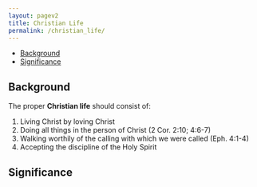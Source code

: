 ```yaml
---
layout: pagev2
title: Christian Life
permalink: /christian_life/
---
```

- [Background](#background)
- [Significance](#significance)

## Background

The proper **Christian life** should consist of:

1. Living Christ by loving Christ
2. Doing all things in the person of Christ (2 Cor. 2:10; 4:6-7)
3. Walking worthily of the calling with which we were called (Eph. 4:1-4)
4. Accepting the discipline of the Holy Spirit

## Significance
